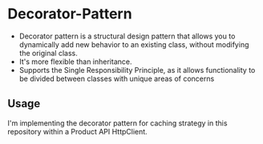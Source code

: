 # Decorator-Pattern

- Decorator pattern is a structural design pattern that allows you to dynamically add new behavior to an existing class, without modifying the original class.
- It's more flexible than inheritance.
- Supports the Single Responsibility Principle, as it allows functionality to be divided between classes with unique areas of concerns

## Usage
I'm implementing the decorator pattern for caching strategy in this repository within a Product API HttpClient.
